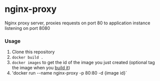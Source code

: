 # nginx-proxy
Nginx proxy server, proxies requests on port 80 to application instance listening on port 8080

### Usage

1. Clone this repository
2. `docker build .`
3. `docker images` to get the id of the image you just created (optional tag the image when you [build it](https://docs.docker.com/engine/reference/commandline/build/))
4. 'docker run --name nginx-proxy -p 80:80 -d {image id}`
